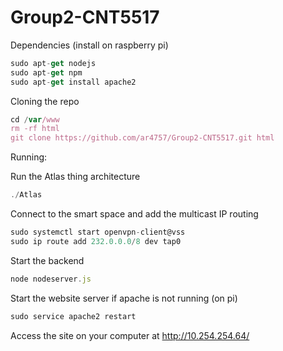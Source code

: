# Group2-CNT5517

Dependencies (install on raspberry pi)
```javascript
sudo apt-get nodejs
sudo apt-get npm
sudo apt-get install apache2
```

Cloning the repo
```javascript
cd /var/www
rm -rf html
git clone https://github.com/ar4757/Group2-CNT5517.git html
```

Running:

Run the Atlas thing architecture
```javascript
./Atlas
```

Connect to the smart space and add the multicast IP routing
```javascript
sudo systemctl start openvpn-client@vss
sudo ip route add 232.0.0.0/8 dev tap0
```

Start the backend
```javascript
node nodeserver.js
```

Start the website server if apache is not running (on pi)
```javascript
sudo service apache2 restart
```

Access the site on your computer at http://10.254.254.64/
